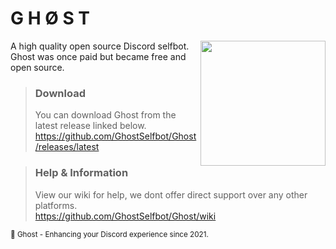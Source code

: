 # G H Ø S T

<img src="https://github.com/GhostSelfbot/Branding/blob/main/animated%20icon.gif?raw=true" width="200px" align="right">

A high quality open source Discord selfbot.  
Ghost was once paid but became free and open source.  

> ### Download
> You can download Ghost from the latest release linked below.  
> https://github.com/GhostSelfbot/Ghost/releases/latest

> ### Help & Information
> View our wiki for help, we dont offer direct support over any other platforms.  
> https://github.com/GhostSelfbot/Ghost/wiki

<sub>👻 Ghost - Enhancing your Discord experience since 2021.</sub>
